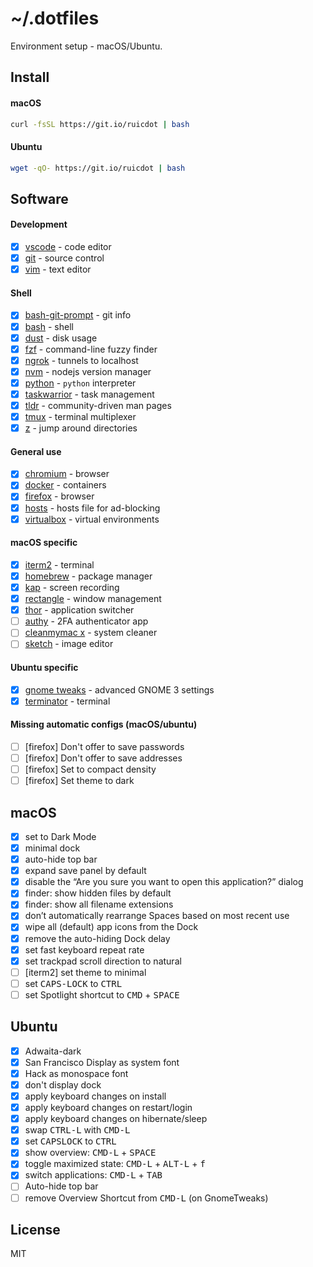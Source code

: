 # ~/.dotfiles

Environment setup - macOS/Ubuntu.

## Install

#### macOS

```bash
curl -fsSL https://git.io/ruicdot | bash
```

#### Ubuntu

```bash
wget -qO- https://git.io/ruicdot | bash
```

## Software

#### Development

- [x] [vscode](https://code.visualstudio.com/) - code editor
- [x] [git](https://git-scm.com/) - source control
- [x] [vim](https://www.vim.org/) - text editor

#### Shell

- [x] [bash-git-prompt](https://github.com/magicmonty/bash-git-prompt) - git info
- [x] [bash](https://www.gnu.org/software/bash/) - shell
- [x] [dust](https://github.com/bootandy/dust) - disk usage
- [x] [fzf](https://github.com/junegunn/fzf) - command-line fuzzy finder
- [x] [ngrok](https://ngrok.com/) - tunnels to localhost
- [x] [nvm](https://github.com/nvm-sh/nvm) - nodejs version manager
- [x] [python](https://www.python.org/) - `python` interpreter
- [x] [taskwarrior](https://taskwarrior.org) - task management
- [x] [tldr](https://github.com/tldr-pages/tldr) - community-driven man pages
- [x] [tmux](https://github.com/tmux/tmux/wiki) - terminal multiplexer
- [x] [z](https://github.com/rupa/z) - jump around directories

#### General use

- [x] [chromium](https://www.chromium.org/) - browser
- [x] [docker](https://www.docker.com/) - containers
- [x] [firefox](https://www.mozilla.org/en-GB/firefox/new/) - browser
- [x] [hosts](https://github.com/StevenBlack/hosts) - hosts file for ad-blocking
- [x] [virtualbox](https://www.virtualbox.org/wiki/Downloads) - virtual environments

#### macOS specific

- [x] [iterm2](https://www.iterm2.com/) - terminal
- [x] [homebrew](https://brew.sh/) - package manager
- [x] [kap](https://getkap.co/) - screen recording
- [x] [rectangle](https://github.com/rxhanson/Rectangle) - window management
- [x] [thor](https://github.com/gbammc/Thor) - application switcher
- [ ] [authy](https://authy.com/) - 2FA authenticator app
- [ ] [cleanmymac x](https://macpaw.com/cleanmymac) - system cleaner
- [ ] [sketch](https://www.sketch.com/) - image editor

#### Ubuntu specific

- [x] [gnome tweaks](https://wiki.gnome.org/Apps/Tweaks) - advanced GNOME 3 settings
- [x] [terminator](https://terminator-gtk3.readthedocs.io/en/latest/) - terminal

#### Missing automatic configs (macOS/ubuntu)

- [ ] [firefox] Don't offer to save passwords
- [ ] [firefox] Don't offer to save addresses
- [ ] [firefox] Set to compact density
- [ ] [firefox] Set theme to dark

## macOS

- [x] set to Dark Mode
- [x] minimal dock
- [x] auto-hide top bar
- [x] expand save panel by default
- [x] disable the “Are you sure you want to open this application?” dialog
- [x] finder: show hidden files by default
- [x] finder: show all filename extensions
- [x] don’t automatically rearrange Spaces based on most recent use
- [x] wipe all (default) app icons from the Dock
- [x] remove the auto-hiding Dock delay
- [x] set fast keyboard repeat rate
- [x] set trackpad scroll direction to natural
- [ ] [iterm2] set theme to minimal
- [ ] set <kbd>CAPS-LOCK</kbd> to <kbd>CTRL</kbd>
- [ ] set Spotlight shortcut to <kbd>CMD</kbd> + <kbd>SPACE</kbd>

## Ubuntu

- [x] Adwaita-dark
- [x] San Francisco Display as system font
- [x] Hack as monospace font
- [x] don't display dock
- [x] apply keyboard changes on install
- [x] apply keyboard changes on restart/login
- [x] apply keyboard changes on hibernate/sleep
- [x] swap <kbd>CTRL-L</kbd> with <kbd>CMD-L</kbd>
- [x] set <kbd>CAPSLOCK</kbd> to <kbd>CTRL</kbd>
- [x] show overview: <kbd>CMD-L</kbd> + <kbd>SPACE</kbd>
- [x] toggle maximized state: <kbd>CMD-L</kbd> + <kbd>ALT-L</kbd> + <kbd>f</kbd>
- [x] switch applications: <kbd>CMD-L</kbd> + <kbd>TAB</kbd>
- [ ] Auto-hide top bar
- [ ] remove Overview Shortcut from <kbd>CMD-L</kbd> (on GnomeTweaks)

## License

MIT
